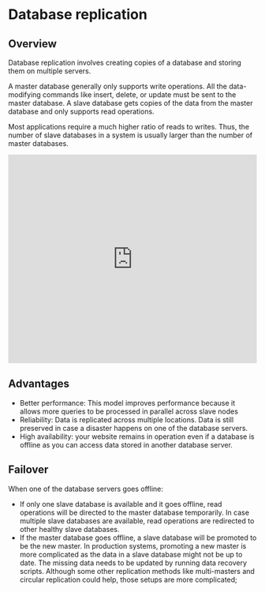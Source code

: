 # Database replication

## Overview

Database replication involves creating copies of a database and storing them on multiple servers.

A master database generally only supports write operations.  All the data-modifying commands like insert, delete, or update must be sent to the master database. A slave database gets copies of the data from the master database and only supports read operations.

Most applications require a much higher ratio of reads to writes. Thus, the number of slave databases in a system is usually larger than the number of master databases.

<!-- scaling-web-app.drawio\db replication -->
<iframe frameborder="0" style="width:100%;height:423px;" src="https://viewer.diagrams.net/?tags=%7B%7D&lightbox=1&highlight=0000ff&edit=https%3A%2F%2Fapp.diagrams.net%2F%23G1xrjy2i7EtAS1xlFNMl48jnZR4opOYRTK%23%257B%2522pageId%2522%253A%2522odzAmTk5b5iR8ck5uN4J%2522%257D&layers=1&nav=1&title=scaling-web-app.drawio&page-id=odzAmTk5b5iR8ck5uN4J#Uhttps%3A%2F%2Fdrive.google.com%2Fuc%3Fid%3D1xrjy2i7EtAS1xlFNMl48jnZR4opOYRTK%26export%3Ddownload"></iframe>


## Advantages

- Better performance: This model improves performance because it allows more queries to be processed in parallel  across slave nodes
- Reliability: Data is replicated across multiple locations. Data is still preserved in case a disaster happens on one of the database servers.
- High availability: your website remains in operation even if a database is offline as you can access data stored in another database server.


## Failover

When one of the database servers goes offline:
- If only one slave database is available and it goes offline, read operations will be directed to the master database temporarily. In case multiple slave databases are available, read operations are redirected to other healthy slave databases.
- If the master database goes offline, a slave database will be promoted to be the new master. In production systems, promoting a new master is more complicated as the data in a slave database might not be up to date. The missing data needs to be updated by running data recovery scripts. Although some other replication methods like multi-masters and circular replication could help, those setups are more complicated;